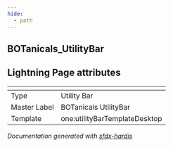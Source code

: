 ```yaml
---
hide:
  - path
---
```


## BOTanicals_UtilityBar

## Lightning Page attributes

|<!-- -->|<!-- -->|
|:---|:---|
|Type| Utility Bar|
|Master Label|BOTanicals UtilityBar|
|Template|one:utilityBarTemplateDesktop|




<!-- Page description -->


_Documentation generated with [sfdx-hardis](https://sfdx-hardis.cloudity.com)_
